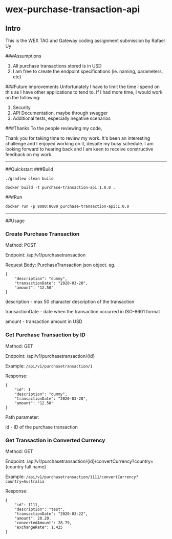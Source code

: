# wex-purchase-transaction-api


## Intro
This is the WEX TAG and Gateway coding assignment submission by Rafael Uy

###Assumptions
1. All purchase transactions stored is in USD
2. I am free to create the endpoint specifications (ie. naming, parameters, etc)

###Future improvements
Unfortunately I have to limit the time I spend on this as I have other applications to tend to. If I had more time,
I would work on the following:

1. Security
2. API Documentation, maybe through swagger
3. Additional tests, especially negative scenarios

###Thanks
To the people reviewing my code,


Thank you for taking time to review my work. It's been an interesting challenge
and I enjoyed working on it, despite my busy schedule. I am looking forward to 
hearing back and I am keen to receive constructive feedback on my work.  



----
##Quickstart 
###Build
```
./gradlew clean build

docker build -t purchase-transaction-api:1.0.0 .
```

###Run
```
docker run -p 8080:8080 purchase-transaction-api:1.0.0
```

----
##Usage

### Create Purchase Transaction
Method: POST 

Endpoint: /api/v1/purchasetransaction

Request Body: PurchaseTransaction json object. eg.
```
{
    "description": "dummy",
    "transactionDate": "2020-03-20",
    "amount": "12.50"
}
```

description - max 50 character description of the transaction

transactionDate - date when the transaction occurred in ISO-8601 format

amount - transaction amount in USD 


### Get Purchase Transaction by ID 
Method: GET 

Endpoint: /api/v1/purchasetransaction/{id}

Example: `/api/v1/purchasetransaction/1`

Response: 

```
{
    "id": 1
    "description": "dummy",
    "transactionDate": "2020-03-20",
    "amount": "12.50"
}
```

Path parameter:

id - ID of the purchase transaction  

### Get Transaction in Converted Currency

Method: GET

Endpoint: /api/v1/purchasetransaction/{id}/convertCurrency?country={country full name}

Example: `/api/v1/purchasetransaction/1111/convertCurrency?country=Australia`

Response:
```
{
    "id": 1111,
    "description": "test",
    "transactionDate": "2020-03-22",
    "amount": 20.20,
    "convertedAmount": 28.79,
    "exchangeRate": 1.425
}
```



